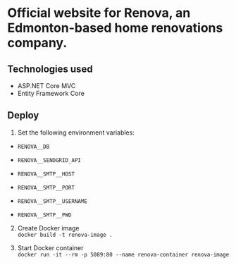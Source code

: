 # Official website for Renova, an Edmonton-based home renovations company.

## Technologies used
- ASP.NET Core MVC
- Entity Framework Core

## Deploy
1. Set the following environment variables:
- `RENOVA__DB`
<!-- "User ID=***;Password=***;Host=***;Database=***;Pooling=***;" -->
- `RENOVA__SENDGRID_API`
<!-- "User ID=***;Password=***;Host=***;Database=***;Pooling=***;" -->
- `RENOVA__SMTP__HOST`
<!-- "User ID=***;Password=***;Host=***;Database=***;Pooling=***;" -->
- `RENOVA__SMTP__PORT`
<!-- "User ID=***;Password=***;Host=***;Database=***;Pooling=***;" -->
- `RENOVA__SMTP__USERNAME`
<!-- "User ID=***;Password=***;Host=***;Database=***;Pooling=***;" -->
- `RENOVA__SMTP__PWD`
<!-- "User ID=***;Password=***;Host=***;Database=***;Pooling=***;" -->

2. Create Docker image  
`docker build -t renova-image .`

3. Start Docker container  
`docker run -it --rm -p 5089:80 --name renova-container renova-image`